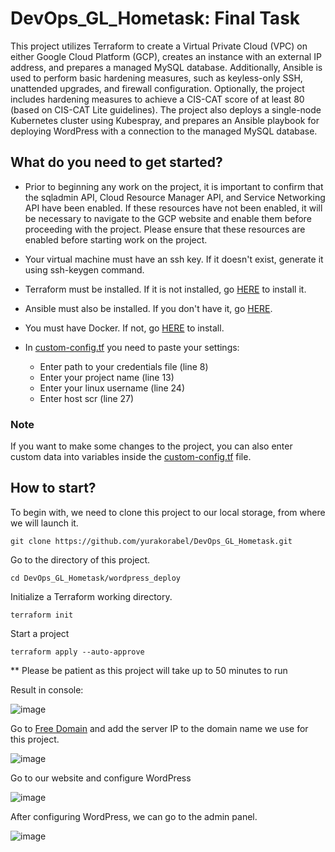 # DevOps_GL_Hometask: Final Task

This project utilizes Terraform to create a Virtual Private Cloud (VPC) on either Google Cloud Platform (GCP), 
creates an instance with an external IP address, and prepares a managed MySQL database. 
Additionally, Ansible is used to perform basic hardening measures, such as keyless-only SSH, unattended upgrades, and firewall configuration. 
Optionally, the project includes hardening measures to achieve a CIS-CAT score of at least 80 (based on CIS-CAT Lite guidelines). 
The project also deploys a single-node Kubernetes cluster using Kubespray, 
and prepares an Ansible playbook for deploying WordPress with a connection to the managed MySQL database.

## What do you need to get started?

- Prior to beginning any work on the project, it is important to confirm that the 
sqladmin API, Cloud Resource Manager API, and Service Networking API have been enabled. 
If these resources have not been enabled, it will be necessary to navigate to the GCP website 
and enable them before proceeding with the project. Please ensure that these resources are enabled before starting work on the project.

- Your virtual machine must have an ssh key. If it doesn't exist, generate it using ssh-keygen command.

- Terraform must be installed. If it is not installed, go [HERE](https://developer.hashicorp.com/terraform/downloads) to install it.

- Ansible must also be installed. If you don't have it, go [HERE](https://docs.ansible.com/ansible/latest/installation_guide/intro_installation.html).

- You must have Docker. If not, go [HERE](https://docs.docker.com/engine/install/ubuntu/) to install.

- In [custom-config.tf](https://github.com/yurakorabel/DevOps_GL_Hometask/blob/main/wordpress_deploy/custom-config.tf) you need to paste your settings:
  - Enter path to your credentials file (line 8)
  - Enter your project name (line 13)
  - Enter your linux username (line 24)
  - Enter host scr (line 27)

### Note 

If you want to make some changes to the project, you can also enter custom data into variables 
inside the [custom-config.tf](https://github.com/yurakorabel/DevOps_GL_Hometask/blob/main/wordpress_deploy/custom-config.tf) file.

## How to start?

To begin with, we need to clone this project to our local storage, from where we will launch it.
```
git clone https://github.com/yurakorabel/DevOps_GL_Hometask.git
```
Go to the directory of this project.
```
cd DevOps_GL_Hometask/wordpress_deploy
```
Initialize a Terraform working directory.
```
terraform init
```
Start a project
```
terraform apply --auto-approve
```

** Please be patient as this project will take up to 50 minutes to run

Result in console:

![image](https://user-images.githubusercontent.com/55669434/220906865-72979d68-3a2b-4acd-a2c3-faa9f102b77a.png)

Go to [Free Domain](https://dynv6.com/) and add the server IP to the domain name we use for this project.

![image](https://user-images.githubusercontent.com/55669434/220907983-ea035a30-007b-4d36-910c-3da5f7486de7.png)

Go to our website and configure WordPress

![image](https://user-images.githubusercontent.com/55669434/220909003-8370fa94-15dd-41bb-a042-1755aa019f3c.png)

After configuring WordPress, we can go to the admin panel.

![image](https://user-images.githubusercontent.com/55669434/220937850-35859069-618f-42bc-80eb-e7bb2214c82c.png)

